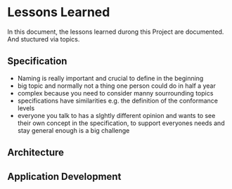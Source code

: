 # Lessons Learned

In this document, the lessons learned durong this Project are documented. And stuctured via topics.


## Specification

- Naming is really important and crucial to define in the beginning
- big topic and normally not a thing one person could do in half a year
- complex because you need to consider manny sourrounding topics
- specifications have similarities e.g. the definition of the conformance levels
- everyone you talk to has a slghtly different opinion and wants to see their own concept in the specification, to support everyones needs and stay general enough is a big challenge

## Architecture

## Application Development
